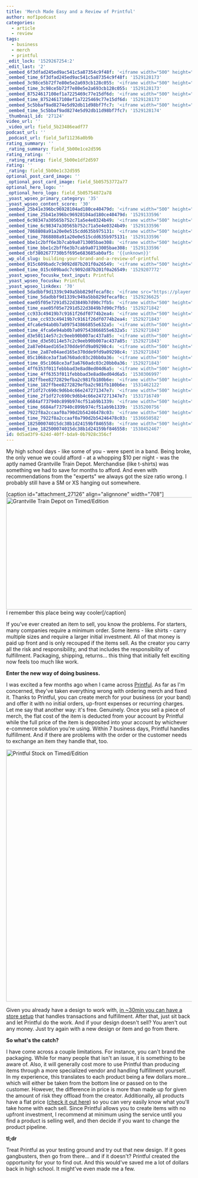 ```yaml
---
title: 'Merch Made Easy and a Review of Printful'
author: mof1podcast
categories:
  - article
  - review
tags:
  - business
  - merch
  - printful
_edit_lock: '1529267254:2'
_edit_last: '2'
_oembed_6f3dfad245ed9ac541c5a87354c9f48f: '<iframe width="500" height="281" src="https://www.youtube.com/embed/rTMINaybeyE?feature=oembed" frameborder="0" allow="autoplay; encrypted-media" allowfullscreen></iframe>'
_oembed_time_6f3dfad245ed9ac541c5a87354c9f48f: '1529128173'
_oembed_3c98ce5b72f7e80e5e2a693cb128c055: '<iframe width="500" height="281" src="https://www.youtube.com/embed/j7RHHPN4gII?feature=oembed" frameborder="0" allow="autoplay; encrypted-media" allowfullscreen></iframe>'
_oembed_time_3c98ce5b72f7e80e5e2a693cb128c055: '1529128173'
_oembed_87524617108ef1a7225469c77e15df6d: '<iframe width="500" height="281" src="https://www.youtube.com/embed/bP8vCXPo-BA?feature=oembed" frameborder="0" allow="autoplay; encrypted-media" allowfullscreen></iframe>'
_oembed_time_87524617108ef1a7225469c77e15df6d: '1529128173'
_oembed_5c5bbaf9ad8274e5d92db11d98bf7fc7: '<iframe width="500" height="281" src="https://www.youtube.com/embed/yqAS2lPISa8?feature=oembed" frameborder="0" allow="autoplay; encrypted-media" allowfullscreen></iframe>'
_oembed_time_5c5bbaf9ad8274e5d92db11d98bf7fc7: '1529128174'
_thumbnail_id: '27124'
video_url: ''
_video_url: field_5b23486eadf77
podcast_url: ''
_podcast_url: field_5af11236a0b9b
rating_summary: ''
_rating_summary: field_5b00e1ce2d596
rating_rating: ''
_rating_rating: field_5b00e1df2d597
rating: ''
_rating: field_5b00e1c32d595
optional_post_card_image: ''
_optional_post_card_image: field_5b05753772a77
optional_hero_logo: ''
_optional_hero_logo: field_5b05754872a78
_yoast_wpseo_primary_category: '35'
_yoast_wpseo_content_score: '30'
_oembed_25b41e396bc96928104ad180ce40479d: '<iframe width="500" height="281" src="https://www.youtube.com/embed/MFWF9dU5Zc0?feature=oembed" frameborder="0" allow="autoplay; encrypted-media" allowfullscreen></iframe>'
_oembed_time_25b41e396bc96928104ad180ce40479d: '1529133596'
_oembed_6c98347a30565b752c71a5e4e0324b49: '<iframe width="500" height="281" src="https://www.youtube.com/embed/FhwktRDG_aQ?feature=oembed" frameborder="0" allow="autoplay; encrypted-media" allowfullscreen></iframe>'
_oembed_time_6c98347a30565b752c71a5e4e0324b49: '1529133596'
_oembed_7868808a91a20e0e515cdd635b975131: '<iframe width="500" height="281" src="https://www.youtube.com/embed/PEZ2r1YGKSA?feature=oembed" frameborder="0" allow="autoplay; encrypted-media" allowfullscreen></iframe>'
_oembed_time_7868808a91a20e0e515cdd635b975131: '1529133596'
_oembed_bbe1c2bff6e3b7cab9a0713005bae308: '<iframe width="500" height="281" src="https://www.youtube.com/embed/_DTbx7c7ez8?feature=oembed" frameborder="0" allow="autoplay; encrypted-media" allowfullscreen></iframe>'
_oembed_time_bbe1c2bff6e3b7cab9a0713005bae308: '1529133596'
_oembed_cbf3802677730b5f695e683685ab0af5: '{{unknown}}'
_wp_old_slug: building-your-brand-and-a-review-of-printful
_oembed_015c609badc7c9092d87b201f0a26549: '<iframe width="500" height="281" src="https://www.youtube.com/embed/dkhBDhQ4OxM?feature=oembed" frameborder="0" allow="autoplay; encrypted-media" allowfullscreen></iframe>'
_oembed_time_015c609badc7c9092d87b201f0a26549: '1529207772'
_yoast_wpseo_focuskw_text_input: Printful
_yoast_wpseo_focuskw: Printful
_yoast_wpseo_linkdex: '70'
_oembed_5dadbbf9d1339c949a5bb829dfecaf8c: '<iframe src="https://player.vimeo.com/video/8386027?app_id=122963" width="500" height="281" frameborder="0" title="Alien for Christmas" webkitallowfullscreen mozallowfullscreen allowfullscreen></iframe>'
_oembed_time_5dadbbf9d1339c949a5bb829dfecaf8c: '1529236625'
_oembed_eae05f05e7291d522d3849b7d90c7fb5: '<iframe width="500" height="281" src="https://www.youtube.com/embed/9teNKmm9R3k?start=3&feature=oembed" frameborder="0" allow="autoplay; encrypted-media" allowfullscreen></iframe>'
_oembed_time_eae05f05e7291d522d3849b7d90c7fb5: '1529271842'
_oembed_cc933c49419b7c9161f26df0774b2ea4: '<iframe width="500" height="281" src="https://www.youtube.com/embed/vzVhPCMAxWQ?feature=oembed" frameborder="0" allow="autoplay; encrypted-media" allowfullscreen></iframe>'
_oembed_time_cc933c49419b7c9161f26df0774b2ea4: '1529271843'
_oembed_4fca6e94ab0b7a097543866855e632a5: '<iframe width="500" height="281" src="https://www.youtube.com/embed/gXg2_yExgVY?feature=oembed" frameborder="0" allow="autoplay; encrypted-media" allowfullscreen></iframe>'
_oembed_time_4fca6e94ab0b7a097543866855e632a5: '1529271843'
_oembed_d3e50114e57c2c9eeb90b007ac437a85: '<iframe width="500" height="281" src="https://www.youtube.com/embed/ab0pd9oNf7Q?feature=oembed" frameborder="0" allow="autoplay; encrypted-media" allowfullscreen></iframe>'
_oembed_time_d3e50114e57c2c9eeb90b007ac437a85: '1529271843'
_oembed_2a87e04aed165e370dde9fd9a09298c4: '<iframe width="500" height="281" src="https://www.youtube.com/embed/wBf0xLj7FhU?feature=oembed" frameborder="0" allow="autoplay; encrypted-media" allowfullscreen></iframe>'
_oembed_time_2a87e04aed165e370dde9fd9a09298c4: '1529271843'
_oembed_05c1068ce3af3a6760adc03c20bb0a36: '<iframe width="500" height="281" src="https://www.youtube.com/embed/nIi5JCFnLS0?feature=oembed" frameborder="0" allow="autoplay; encrypted-media" allowfullscreen></iframe>'
_oembed_time_05c1068ce3af3a6760adc03c20bb0a36: '1529271843'
_oembed_4ff6353f011febbbad3e8ad8ed04d6a5: '<iframe width="500" height="281" src="https://www.youtube.com/embed/HikYI0jIAwU?feature=oembed" frameborder="0" allow="autoplay; encrypted-media" allowfullscreen></iframe>'
_oembed_time_4ff6353f011febbbad3e8ad8ed04d6a5: '1530306997'
_oembed_182ffbee8272829efba2c981fb180b6e: '<iframe width="500" height="281" src="https://www.youtube.com/embed/Seg_yBYPjG4?feature=oembed" frameborder="0" allow="autoplay; encrypted-media" allowfullscreen></iframe>'
_oembed_time_182ffbee8272829efba2c981fb180b6e: '1531462122'
_oembed_2f1df27c690c9d6b4c66e247271347e7: '<iframe width="500" height="281" src="https://www.youtube.com/embed/9XxLHyzsB_Q?feature=oembed" frameborder="0" allow="autoplay; encrypted-media" allowfullscreen></iframe>'
_oembed_time_2f1df27c690c9d6b4c66e247271347e7: '1531716749'
_oembed_6684af737940c899b974cf51ab9b1339: '<iframe width="500" height="281" src="https://www.youtube.com/embed/gp-8oB53P7k?feature=oembed" frameborder="0" allow="autoplay; encrypted-media" allowfullscreen></iframe>'
_oembed_time_6684af737940c899b974cf51ab9b1339: '1535200756'
_oembed_7922f8a2ccaaf0a790d2b54246478c03: '<iframe width="500" height="281" src="https://www.youtube.com/embed/AWvUNABT8sg?feature=oembed" frameborder="0" allow="autoplay; encrypted-media" allowfullscreen></iframe>'
_oembed_time_7922f8a2ccaaf0a790d2b54246478c03: '1536650582'
_oembed_182500074015dc38b1d24159bf846558: '<iframe width="500" height="281" src="https://www.youtube.com/embed/USPd0vX2sdc?feature=oembed" frameborder="0" allow="autoplay; encrypted-media" allowfullscreen></iframe>'
_oembed_time_182500074015dc38b1d24159bf846558: '1538452467'
id: 0d5ad3f9-624d-40ff-bda9-0b7928c356cf
---
```

<p>My high school days - like some of you - were spent in a band. Being broke, the only venue we could afford - at a whopping $10 per night - was the aptly named Grantville Train Depot. Merchandise (like t-shirts) was something we had to save for months to afford. And even with recommendations from the "experts" we always got the size ratio wrong. I probably still have a SM or XS hanging out somewhere.</p>
<p>[caption id="attachment_27126" align="alignnone" width="708"]<img class="wp-image-27126 size-full" src="https://timededition.com/wp-content/uploads/2018/06/grantville2.jpg" alt="Grantville Train Depot on Timed/Edition" width="708" height="304" /> I remember this place being way cooler[/caption]</p>
<p>If you've ever created an item to sell, you know the problems. For starters, many companies require a minimum order. Some items - like shirts - carry multiple sizes and require a larger initial investment. All of that money is paid up front and is only recouped if the items sell. As the creator you carry all the risk and responsibility, and that includes the responsibility of fulfillment. Packaging, shipping, returns... this thing that initially felt exciting now feels too much like work.</p>
<p><strong>Enter the new way of doing business.</strong></p>
<p>I was excited a few months ago when I came across <a href="https://www.printful.com/a/476778:ad504fc6ba61294e4dec7c8944d72e22">Printful</a>. As far as I'm concerned, they've taken everything wrong with ordering merch and fixed it. Thanks to Printful, you can create merch for your business (or your band) and offer it with no initial orders, up-front expenses or recurring charges. Let me say that another way: it's free. Genuinely. Once you sell a piece of merch, the flat cost of the item is deducted from your account by Printful while the full price of the item is deposited into your account by whichever e-commerce solution you're using. Within 7 business days, Printful handles fulfillment. And if there are problems with the order or the customer needs to exchange an item they handle that, too.</p>
<p><img class="alignnone size-full wp-image-27127" src="https://timededition.com/wp-content/uploads/2018/06/Stock.jpg" alt="Printful Stock on Timed/Edition" width="1024" height="683" /></p>
<p>Given you already have a design to work with, <a href="https://www.printful.com/how-to-launch-online-tshirt-store">in ~30min you can have a store setup</a> that handles transactions and fulfillment. After that, just sit back and let Printful do the work. And if your design doesn't sell? You aren't out any money. Just try again with a new design or item and go from there.</p>
<p><strong>So what's the catch?</strong></p>
<p>I have come across a couple limitations. For instance, you can't brand the packaging. While for many people that isn't an issue, it is something to be aware of. Also, it will generally cost more to use Printful than producing items through a more specialized vendor and handling fulfillment yourself. In my experience, this translates to each product being a few dollars more... which will either be taken from the bottom line or passed on to the customer. However, the difference in price is more than made up for given the amount of risk they offload from the creator. Additionally, all products have a flat price (<a href="https://www.printful.com/profit-calculator">check it out here</a>) so you can very easily know what you'll take home with each sell. Since Printful allows you to create items with no upfront investment, I recommend at minimum using the service until you find a product is selling well, and then decide if you want to change the product pipeline.</p>
<p><strong>tl;dr</strong></p>
<p>Treat Printful as your testing ground and try out that new design. If it goes gangbusters, then go from there... and if it doesn't? Printful created the opportunity for your to find out. And this would've saved me a lot of dollars back in high school. It might've even made me a few.</p>
